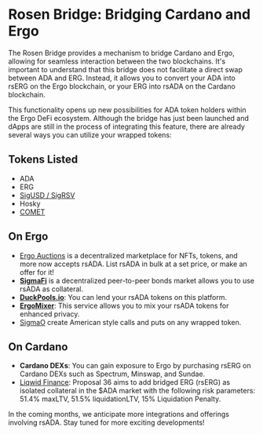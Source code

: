 # Rosen Bridge: Bridging Cardano and Ergo

The Rosen Bridge provides a mechanism to bridge Cardano and Ergo, allowing for seamless interaction between the two blockchains. It's important to understand that this bridge does not facilitate a direct swap between ADA and ERG. Instead, it allows you to convert your ADA into rsERG on the Ergo blockchain, or your ERG into rsADA on the Cardano blockchain.

This functionality opens up new possibilities for ADA token holders within the Ergo DeFi ecosystem. Although the bridge has just been launched and dApps are still in the process of integrating this feature, there are already several ways you can utilize your wrapped tokens:

## Tokens Listed

- ADA
- ERG
- [SigUSD / SigRSV](sigmausd.md)
- Hosky
- [COMET](comet.md)

## On Ergo

- [Ergo Auctions](ergoauctions.md) is a decentralized marketplace for NFTs, tokens, and more now accepts rsADA. List rsADA in bulk at a set price, or make an offer for it!
- [**SigmaFi**](https://sigmafi.app/#/) is a decentralized peer-to-peer bonds market allows you to use rsADA as collateral.
- [**DuckPools.io**](https://www.duckpools.io/): You can lend your rsADA tokens on this platform.
- [**ErgoMixer**](ergomixer.md): This service allows you to mix your rsADA tokens for enhanced privacy.
- [SigmaO](sigmao.md) create American style calls and puts on any wrapped token. 

## On Cardano

- **Cardano DEXs**: You can gain exposure to Ergo by purchasing rsERG on Cardano DEXs such as Spectrum, Minswap, and Sundae.
- [Liqwid Finance](https://app.liqwid.finance/governance/proposal/36): Proposal 36 aims to add bridged ERG (rsERG) as isolated collateral in the $ADA market with the following risk parameters: 51.4% maxLTV, 51.5% liquidationLTV, 15% Liquidation Penalty.


In the coming months, we anticipate more integrations and offerings involving rsADA. Stay tuned for more exciting developments!


